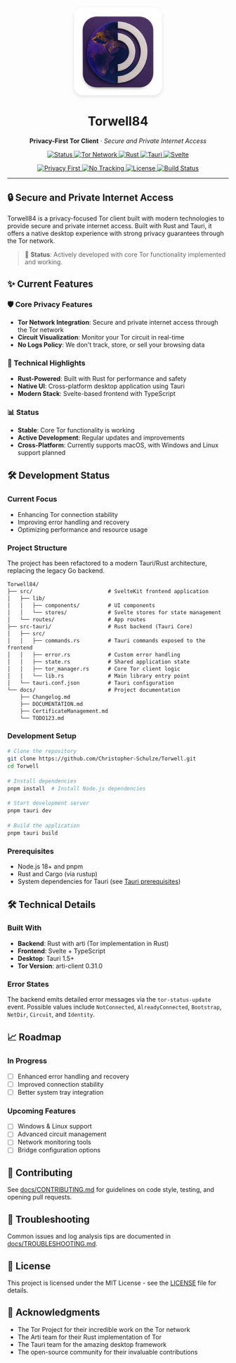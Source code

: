 <div align="center">
  <img src="logo/image.png" alt="Torwell84 Logo" width="200" style="border-radius: 20px; box-shadow: 0 4px 8px rgba(0,0,0,0.1);">
  <h1>Torwell84</h1>
  <p>
    <strong>Privacy-First Tor Client</strong> · <em>Secure and Private Internet Access</em>
  </p>
  
  <!-- Badges -->
  <div style="margin: 1em 0;">
    <a href="https://github.com/Christopher-Schulze/Torwell84/releases">
      <img src="https://img.shields.io/badge/Status-Under%20Development-yellow" alt="Status">
    </a>
    <a href="https://torproject.org">
      <img src="https://img.shields.io/badge/Tor-Enabled-7D4698?logo=tor" alt="Tor Network">
    </a>
    <a href="https://www.rust-lang.org/">
      <img src="https://img.shields.io/badge/Rust-1.70+-000000?logo=rust" alt="Rust">
    </a>
    <a href="https://tauri.app/">
      <img src="https://img.shields.io/badge/Tauri-1.5-FFC131?logo=tauri" alt="Tauri">
    </a>
    <a href="https://svelte.dev/">
      <img src="https://img.shields.io/badge/Svelte-4.0+-FF3E00?logo=svelte" alt="Svelte">
    </a>
  </div>

  <div style="margin: 1em 0;">
    <a href="https://privacy.community/">
      <img src="https://img.shields.io/badge/Privacy-First-2BB673" alt="Privacy First">
    </a>
    <a href="https://www.privacytools.io/">
      <img src="https://img.shields.io/badge/No%20Tracking-100%25-brightgreen" alt="No Tracking">
    </a>
    <a href="https://opensource.org/licenses/MIT">
      <img src="https://img.shields.io/badge/License-MIT-blue.svg" alt="License">
    </a>
    <a href="https://github.com/Christopher-Schulze/Torwell84/actions">
      <img src="https://img.shields.io/github/actions/workflow/status/Christopher-Schulze/Torwell84/ci.yml?branch=main" alt="Build Status">
    </a>
  </div>
</div>

---

## 🔒 Secure and Private Internet Access

Torwell84 is a privacy-focused Tor client built with modern technologies to provide secure and private internet access. Built with Rust and Tauri, it offers a native desktop experience with strong privacy guarantees through the Tor network.

> 🚀 **Status**: Actively developed with core Tor functionality implemented and working.

## ✨ Current Features

### 🛡️ Core Privacy Features
- **Tor Network Integration**: Secure and private internet access through the Tor network
- **Circuit Visualization**: Monitor your Tor circuit in real-time
- **No Logs Policy**: We don't track, store, or sell your browsing data

### 🚀 Technical Highlights
- **Rust-Powered**: Built with Rust for performance and safety
- **Native UI**: Cross-platform desktop application using Tauri
- **Modern Stack**: Svelte-based frontend with TypeScript

### 📊 Status
- **Stable**: Core Tor functionality is working
- **Active Development**: Regular updates and improvements
- **Cross-Platform**: Currently supports macOS, with Windows and Linux support planned

## 🛠️ Development Status

### Current Focus
- Enhancing Tor connection stability
- Improving error handling and recovery
- Optimizing performance and resource usage

### Project Structure

The project has been refactored to a modern Tauri/Rust architecture, replacing the legacy Go backend.

```
Torwell84/
├── src/                        # SvelteKit frontend application
│   ├── lib/
│   │   ├── components/         # UI components
│   │   └── stores/             # Svelte stores for state management
│   └── routes/                 # App routes
├── src-tauri/                  # Rust backend (Tauri Core)
│   ├── src/
│   │   ├── commands.rs         # Tauri commands exposed to the frontend
│   │   ├── error.rs            # Custom error handling
│   │   ├── state.rs            # Shared application state
│   │   ├── tor_manager.rs      # Core Tor client logic
│   │   └── lib.rs              # Main library entry point
│   └── tauri.conf.json         # Tauri configuration
└── docs/                       # Project documentation
    ├── Changelog.md
    ├── DOCUMENTATION.md
    ├── CertificateManagement.md
    └── TODO123.md
```

### Development Setup

```bash
# Clone the repository
git clone https://github.com/Christopher-Schulze/Torwell.git
cd Torwell

# Install dependencies
pnpm install  # Install Node.js dependencies

# Start development server
pnpm tauri dev

# Build the application
pnpm tauri build
```

### Prerequisites
- Node.js 18+ and pnpm
- Rust and Cargo (via rustup)
- System dependencies for Tauri (see [Tauri prerequisites](https://tauri.app/v1/guides/getting-started/prerequisites))

## 🛠️ Technical Details

### Built With
- **Backend**: Rust with arti (Tor implementation in Rust)
- **Frontend**: Svelte + TypeScript
- **Desktop**: Tauri 1.5+
- **Tor Version**: arti-client 0.31.0

### Error States
The backend emits detailed error messages via the `tor-status-update` event. Possible values include `NotConnected`, `AlreadyConnected`, `Bootstrap`, `NetDir`, `Circuit`, and `Identity`.

## 📈 Roadmap

### In Progress
- [ ] Enhanced error handling and recovery
- [ ] Improved connection stability
- [ ] Better system tray integration

### Upcoming Features
- [ ] Windows & Linux support
- [ ] Advanced circuit management
- [ ] Network monitoring tools
- [ ] Bridge configuration options

## 🤝 Contributing

See [docs/CONTRIBUTING.md](docs/CONTRIBUTING.md) for guidelines on code style, testing, and opening pull requests.

## 🐞 Troubleshooting

Common issues and log analysis tips are documented in [docs/TROUBLESHOOTING.md](docs/TROUBLESHOOTING.md).

## 📜 License

This project is licensed under the MIT License - see the [LICENSE](LICENSE) file for details.

## 🙏 Acknowledgments

- The Tor Project for their incredible work on the Tor network
- The Arti team for their Rust implementation of Tor
- The Tauri team for the amazing desktop framework
- The open-source community for their invaluable contributions
